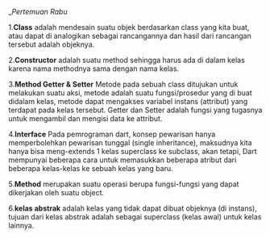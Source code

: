 __Pertemuan Rabu_

1.__Class__ adalah mendesain suatu objek berdasarkan class yang kita buat, atau dapat di analogikan sebagai rancangannya dan hasil dari rancangan tersebut adalah objeknya.

2.__Constructor__ adalah suatu method sehingga harus ada di dalam kelas karena nama methodnya sama dengan nama kelas.

3.__Method Getter & Setter__
Metode pada sebuah class ditujukan untuk melakukan suatu aksi, metode adalah suatu fungsi/prosedur yang di buat didalam kelas, metode dapat mengakses variabel instans (attribut) yang terdapat pada kelas tersebut. Getter dan Setter adalah fungsi yang tugasnya untuk mengambil dan mengisi data ke attribut.

4.__Interface__
Pada pemrograman dart, konsep pewarisan hanya memperbolehkan pewarisan tunggal (single inheritance), maksudnya kita hanya bisa meng-extends 1 kelas superclass ke subclass, akan tetapi, Dart mempunyai beberapa cara untuk memasukkan beberapa atribut dari beberapa kelas-kelas ke sebuah kelas yang baru.

5.__Method__ merupakan suatu operasi berupa fungsi-fungsi yang dapat dikerjakan oleh suatu object.

6.__kelas abstrak__ adalah kelas yang tidak dapat dibuat objeknya (di instans), tujuan dari kelas abstrak adalah sebagai superclass (kelas awal) untuk kelas lainnya.
